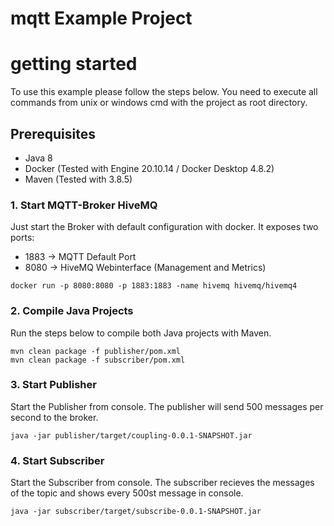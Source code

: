 # mqtt Example Project

# getting started
To use this example please follow the steps below. You need to execute all commands from unix or windows cmd with the project as root directory.

## Prerequisites
- Java 8
- Docker (Tested with Engine 20.10.14 / Docker Desktop 4.8.2)
- Maven (Tested with 3.8.5)


### 1. Start MQTT-Broker HiveMQ
Just start the Broker with default configuration with docker. 
It exposes two ports:
-   1883 -> MQTT Default Port
-   8080 -> HiveMQ Webinterface (Management and Metrics)
```
docker run -p 8080:8080 -p 1883:1883 -name hivemq hivemq/hivemq4
```

### 2. Compile Java Projects
Run the steps below to compile both Java projects with Maven.
```
mvn clean package -f publisher/pom.xml
mvn clean package -f subscriber/pom.xml
```

### 3. Start Publisher
Start the Publisher from console. The publisher will send 500 messages per second to the broker.
```
java -jar publisher/target/coupling-0.0.1-SNAPSHOT.jar
```

### 4. Start Subscriber
Start the Subscriber from console. The subscriber recieves the messages of the topic and shows every 500st message in console.
```
java -jar subscriber/target/subscribe-0.0.1-SNAPSHOT.jar
```
